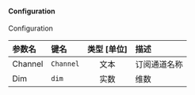 <!--
DO NOT EDIT THIS FILE DIRECTLY.
This file is generated by tools/comp-docs.js.
All changes will be overwritten by regeneration.
-->

<slot class="model-parameters">

#### Configuration

Configuration

| 参数名 | 键名 | 类型 [单位] | 描述 |
|:------ |:---- |:-----------:|:---- |
| Channel | `Channel` | 文本 | 订阅通道名称 |
| Dim | `dim` | 实数 | 维数 |


</slot>

